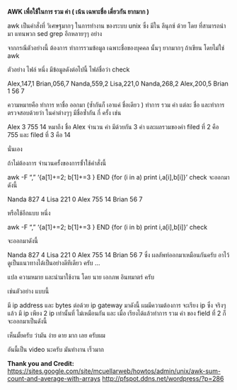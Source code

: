 <b>AWK เพื่อใช้ในการ รวม ค่า ( เน้น เฉพาะชื่อ เดี่ยวกัน ยากมาก )</b>

<p>awk เป็นคำสั่งที่ วิเศษฐมากๆ ในการทำงาน ของระบบ unix ซึ่ง มีใน ลีนุกซ์ ด้วย โดย ที่สามารถนำมา แทนพวก sed grep อีกหลายๆๆ อย่าง</p>

จากกรณีตัวอย่างนี้ ต้องการ ทำการรวมข้อมูล เฉพาะชื่อของบุคคล นั้นๆ ยากมากๆ ถ้าเขียน โดยไม่ใช่ awk

ตัวอย่าง ไฟล์ หนึ่ง มีข้อมูลดังต่อไปนี้
ไฟล์ชื่อว่า check

Alex,147,1
Brian,056,7
Nanda,559,2
Lisa,221,0
Nanda,268,2
Alex,200,5
Brian 1 56 7

ความหมายคือ ทำการ หาชื่อ ออกมา (ซ้ำกันก็ เอาแค่ ชื่อเดียว )
ทำการ รวม ค่า แต่ละ ชื่อ และทำการตรวจสอบด้วยว่า ในค่าต่างๆๆ มีชื่อซ้่ำกัน กี่ ครั้ง เช่น

Alex 3 755 14 หมาถึง ชื่อ  Alex จำนวน ค่า มีด้วยกัน 3 ค่า  และผลรวมของค่า filed ที่ 2 คือ 755 และ filed ที่ 3 คือ 14

นั่นเอง

ถ้าไม่ต้องการ จำนวนครั้งของการซ้้ำใช้คำสั่งนี้

awk -F “,” ‘{a[$1]+=$2; b[$1]+=$3 } END {for (i in a) print i,a[i],b[i]}’ check
จะออกมาดังนี้

 

Nanda 827 4
Lisa 221 0
Alex 755 14
Brian 56 7

หรือใช้อีกแบบ หนึ่ง

awk -F “,” ‘{a[$1]+=$2; b[$1]+=$3 } END {for (i in b) print i,a[i],b[i]}’ check

จะออกมาดังนี้

 

Nanda 827 4
Lisa 221 0
Alex 755 14
Brian 56 7
ซึ่ง ผลลัพท์ออกมาเหมือนกันครับ
อาไว้ดูเป็นแนวทางได้เป็นอย่างดีทีเดียว ครับ …



แปล ความหมาย และนำมาใช้งาน โดย  นาย  เอกภพ  อินทมาตร์  ครับ

เช่นตัวอย่าง แบบนี้

มี ip address และ bytes ต่อด้วย ip gateway มาดังนี้
ผมมีความต้องการ จะเรียง ip ซึ่ง จริงๆแล้ว มี ip เพียง 2 ip เท่านั้นที่ ไม่เหมือนกัน
และ เมื่อ เรียงได้แล้วทำการ รวม ค่า ของ field ที่ 2  ก็จะออกมาเป็นดังนี้

เห็นมั้ยครับ ว่ามัน ง่าย ดาย มาก  เลย ครับผม

อันนี้เป็น video นะครับ มันทำงาน เร็วมาก


<b>Thank you and Credit:</b>
https://sites.google.com/site/mcuellarweb/howtos/admin/unix/awk-sum-count-and-average-with-arrays
http://pfspot.ddns.net/wordpress/?p=286
